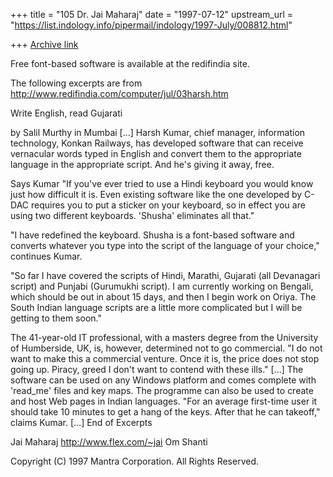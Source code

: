 +++
title = "105 Dr. Jai Maharaj"
date = "1997-07-12"
upstream_url = "https://list.indology.info/pipermail/indology/1997-July/008812.html"

+++
[Archive link](https://list.indology.info/pipermail/indology/1997-July/008812.html)

Free font-based software is available at the redifindia site.

The following excerpts are from 
  http://www.redifindia.com/computer/jul/03harsh.htm

Write English, read Gujarati

by Salil Murthy in Mumbai
 [...]
Harsh Kumar, chief manager, information technology, Konkan
Railways, has developed software that can receive vernacular words
typed in English and convert them to the appropriate language in the
appropriate script. And he's giving it away, free. 

Says Kumar "If you've ever tried to use a Hindi keyboard you would
know just how difficult it is. Even existing software like the one
developed by C-DAC requires you to put a sticker on your keyboard, so
in effect you are using two different keyboards. 'Shusha' eliminates all
that." 

"I have redefined the keyboard. Shusha is a font-based software and
converts whatever you type into the script of the language of your
choice," continues Kumar. 

"So far I have covered the scripts of Hindi, Marathi, Gujarati (all
Devanagari script) and Punjabi (Gurumukhi script). I am currently
working on Bengali, which should be out in about 15 days, and then I
begin work on Oriya. The South Indian language scripts are a little more
complicated but I will be getting to them soon." 

The 41-year-old IT professional, with a masters degree from the
University of Humberside, UK, is, however, determined not to go
commercial. "I do not want to make this a commercial venture. Once it
is, the price does not stop going up. Piracy, greed
 I don't want to
contend with these ills." 
 [...]
The software can be used on any Windows platform and comes
complete with 'read_me' files and key maps. The programme can also
be used to create and host Web pages in Indian languages. "For an
average first-time user it should take 10 minutes to get a hang of the
keys. After that he can takeoff," claims Kumar. 
[...]
End of Excerpts

Jai Maharaj
http://www.flex.com/~jai
Om Shanti

Copyright (C) 1997 Mantra Corporation. All Rights Reserved.






